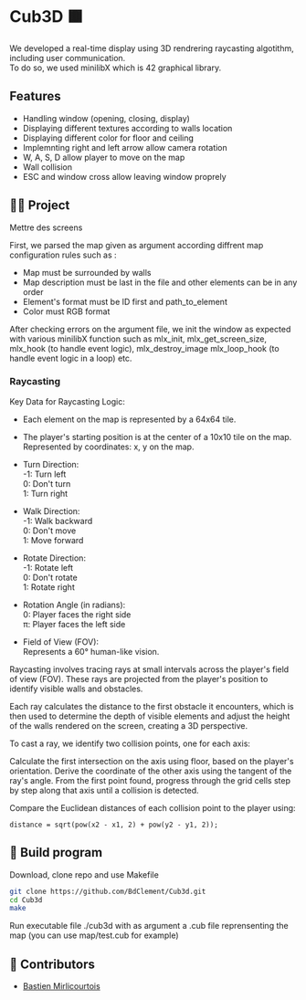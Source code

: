 
# Cub3D 🟫

We developed a real-time display using 3D rendrering raycasting algotithm, including user communication.  
To do so, we used minilibX which is 42 graphical library.

## Features

- Handling window (opening, closing, display)
- Displaying different textures according to walls location
- Displaying different color for floor and ceiling
- Implemnting right and left arrow allow camera rotation
- W, A, S, D allow player to move on the map
- Wall collision
- ESC and window cross allow leaving window proprely

## 👨‍💻 Project 

Mettre des screens

First, we parsed the map given as argument according diffrent map configuration rules such as :
- Map must be surrounded by walls
- Map description must be last in the file and other elements can be in any order
- Element's format must be ID first and path_to_element
- Color must RGB format 
 
After checking errors on the argument file, we init the window as expected with various minilibX function such as mlx_init, mlx_get_screen_size, mlx_hook (to handle event logic), mlx_destroy_image mlx_loop_hook (to handle event logic in a loop) etc.

### Raycasting  

Key Data for Raycasting Logic:  

- Each element on the map is represented by a 64x64 tile.
- The player's starting position is at the center of a 10x10 tile on the map.  
Represented by coordinates: x, y on the map.
- Turn Direction:  
-1: Turn left  
0: Don't turn  
1: Turn right  

- Walk Direction:  
-1: Walk backward  
0: Don't move  
1: Move forward  

- Rotate Direction:  
-1: Rotate left  
0: Don't rotate  
1: Rotate right  

- Rotation Angle (in radians):  
0: Player faces the right side  
π: Player faces the left side  

- Field of View (FOV):  
Represents a 60° human-like vision.



Raycasting involves tracing rays at small intervals across the player's field of view (FOV). These rays are projected from the player's position to identify visible walls and obstacles.  

Each ray calculates the distance to the first obstacle it encounters, which is then used to determine the depth of visible elements and adjust the height of the walls rendered on the screen, creating a 3D perspective.


To cast a ray, we identify two collision points, one for each axis:  

Calculate the first intersection on the axis using floor, based on the player's orientation.
Derive the coordinate of the other axis using the tangent of the ray's angle.
From the first point found, progress through the grid cells step by step along that axis until a collision is detected.

Compare the Euclidean distances of each collision point to the player using:
```plaintext
distance = sqrt(pow(x2 - x1, 2) + pow(y2 - y1, 2));
``` 

## 🔧 Build program  
Download, clone repo and use Makefile
```bash
git clone https://github.com/BdClement/Cub3d.git
cd Cub3d
make
```
Run executable file ./cub3d with as argument a .cub file reprensenting the map (you can use map/test.cub for example)



## 💼 Contributors  
- [Bastien Mirlicourtois](https://github.com/bmirlico)

